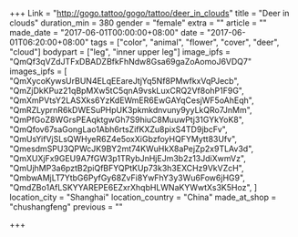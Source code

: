 +++
Link = "http://gogo.tattoo/gogo/tattoo/deer_in_clouds"
title = "Deer in clouds"
duration_min = 380
gender = "female"
extra = ""
article = ""
made_date = "2017-06-01T00:00:00+08:00"
date = "2017-06-01T06:20:00+08:00"
tags = ["color", "animal", "flower", "cover", "deer", "cloud"]
bodypart = ["leg", "inner upper leg"]
image_ipfs = "QmQf3qVZdJTFxDBADZBfkFhNdw8Gsa69gaZoAomoJ6VDQ7"
images_ipfs = [
  "QmXycoKywsUrBUN4ELqEEareJtjYq5Nf8PMwfkxVqPJecb",
  "QmZjDkKPuz21qBpMXw5tC5qnA9vskLuxCRQ2Vf8ohP1F9G",
  "QmXmPVtsY2LASXks6YzKdEWmER6EwGAYqCesjWF5oAhEqh",
  "QmRZLyprnR6kDWESuPHpUK3pkmkdnvuny9yyLkQRo7JnMm",
  "QmPfGoZ8WGrsPEAqktgwGh7S9hiuC8MuuwPtj31GYkYoK8",
  "QmQfov67saGongLao1Abh6rtsZifKXZu8pixS4TD9jbcFv",
  "QmUsYifVjSLsQWHyeR6Z4e5oxXiGbzfoyHQFYMytt83Ufv",
  "QmesdmSPU3QPWcJK9BY2mt74KWuHkX8aPejZp2x9TLAv3d",
  "QmXUXjFx9GEU9A7fGW3p1TRybJnHjEJm3b2z13JdiXwmVz",
  "QmUjhMP3a6pztB2piQfBFYQPtKUp73k3h3EXCHz9VkVZcH",
  "QmbwAMjLT7YtbG6PyfGy68ZvFi8YwFhY3y3Wu6Fow6jHG9",
  "QmdZBo1AfLSKYYAREPE6EZxrXhqbHLWNaKYWwtXs3K5Hoz",
]
location_city = "Shanghai"
location_country = "China"
made_at_shop = "chushangfeng"
previous = ""

+++
